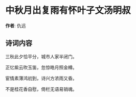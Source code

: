 # 中秋月出复雨有怀叶子文汤明叔

**作者**: 仇远

## 诗词内容

三秋此夕恰平分，城市人家半闭门。

正忆紫云吹玉笛，忽惊皓月照金樽。

宦情素薄鸿初到，诗兴方浓雨又昏。

不是桂花香自慰，倚栏无语易销魂。

